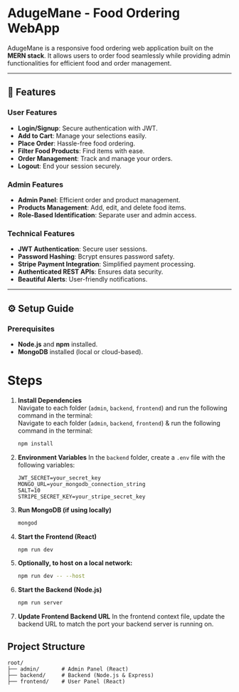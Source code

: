 # AdugeMane - Food Ordering WebApp

AdugeMane is a responsive food ordering web application built on the **MERN stack**. It allows users to order food seamlessly while providing admin functionalities for efficient food and order management.

---

## 🚀 Features

### User Features
- **Login/Signup**: Secure authentication with JWT.
- **Add to Cart**: Manage your selections easily.
- **Place Order**: Hassle-free food ordering.
- **Filter Food Products**: Find items with ease.
- **Order Management**: Track and manage your orders.
- **Logout**: End your session securely.

### Admin Features
- **Admin Panel**: Efficient order and product management.
- **Products Management**: Add, edit, and delete food items.
- **Role-Based Identification**: Separate user and admin access.

### Technical Features
- **JWT Authentication**: Secure user sessions.
- **Password Hashing**: Bcrypt ensures password safety.
- **Stripe Payment Integration**: Simplified payment processing.
- **Authenticated REST APIs**: Ensures data security.
- **Beautiful Alerts**: User-friendly notifications.

---

## ⚙️ Setup Guide

### Prerequisites
- **Node.js** and **npm** installed.
- **MongoDB** installed (local or cloud-based).

# Steps

1. **Install Dependencies**  
    Navigate to each folder (`admin`, `backend`, `frontend`) and run the following command in the terminal:  
    Navigate to each folder (`admin`, `backend`, `frontend`) & run the following command in the terminal:  
    ```bash
    npm install
2. **Environment Variables**
    In the `backend` folder, create a `.env` file with the following variables:
    ```
    JWT_SECRET=your_secret_key
    MONGO_URL=your_mongodb_connection_string
    SALT=10
    STRIPE_SECRET_KEY=your_stripe_secret_key
    ```
3. **Run MongoDB (if using locally)**
    ```bash
    mongod
4. **Start the Frontend (React)**
    ```bash
    npm run dev
5. **Optionally, to host on a local network:**
    ```bash
    npm run dev -- --host
6. **Start the Backend (Node.js)**
    ```bash
    npm run server
7. **Update Frontend Backend URL**
    In the frontend context file, update the backend URL to match the port your backend server is running on.

## Project Structure
    root/
    ├── admin/       # Admin Panel (React)
    ├── backend/     # Backend (Node.js & Express)
    ├── frontend/    # User Panel (React)

